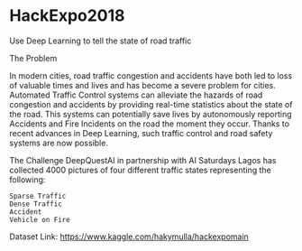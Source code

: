# HackExpo2018
Use Deep Learning to tell the state of road traffic

The Problem

In modern cities, road traffic congestion and accidents have both led to loss of valuable times and lives and has become a severe problem for cities. Automated Traffic Control systems can alleviate the hazards of road congestion and accidents by providing real-time statistics about the state of the road. This systems can potentially save lives by autonomously reporting Accidents and Fire Incidents on the road the moment they occur. Thanks to recent advances in Deep Learning, such traffic control and road safety systems are now possible.

The Challenge
DeepQuestAI in partnership with AI Saturdays Lagos has collected 4000 pictures of four different traffic states representing the following:

    Sparse Traffic
    Dense Traffic
    Accident
    Vehicle on Fire
Dataset Link: https://www.kaggle.com/hakymulla/hackexpomain

